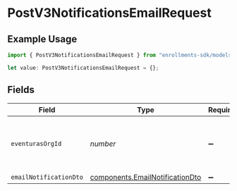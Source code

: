 # PostV3NotificationsEmailRequest

## Example Usage

```typescript
import { PostV3NotificationsEmailRequest } from "enrollments-sdk/models/operations";

let value: PostV3NotificationsEmailRequest = {};
```

## Fields

| Field                                                                              | Type                                                                               | Required                                                                           | Description                                                                        |
| ---------------------------------------------------------------------------------- | ---------------------------------------------------------------------------------- | ---------------------------------------------------------------------------------- | ---------------------------------------------------------------------------------- |
| `eventurasOrgId`                                                                   | *number*                                                                           | :heavy_minus_sign:                                                                 | Optional organization Id. Will be required in API version 4.                       |
| `emailNotificationDto`                                                             | [components.EmailNotificationDto](../../models/components/emailnotificationdto.md) | :heavy_minus_sign:                                                                 | N/A                                                                                |